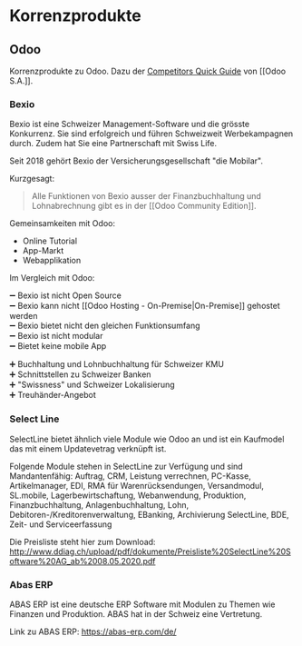 # Korrenzprodukte

## Odoo

Korrenzprodukte zu Odoo. Dazu der [Competitors Quick Guide](https://docs.google.com/document/d/1k031H9SoJb5PU8whkzicDwk8B_iTGCdoDXGiPsY8gYg/edit#heading=h.aghkkzwj1pgq) von [[Odoo S.A.]].

### Bexio

Bexio ist eine Schweizer Management-Software und die grösste Konkurrenz. Sie sind erfolgreich und führen Schweizweit Werbekampagnen durch. Zudem hat Sie eine Partnerschaft mit Swiss Life.

Seit 2018 gehört Bexio der Versicherungsgesellschaft "die Mobilar". 

Kurzgesagt:

> Alle Funktionen von Bexio ausser der Finanzbuchhaltung und Lohnabrechnung gibt es in der [[Odoo Community Edition]].

Gemeinsamkeiten mit Odoo:

* Online Tutorial
* App-Markt
* Webapplikation

Im Vergleich mit Odoo:

➖ Bexio ist nicht Open Source  
➖ Bexio kann nicht [[Odoo Hosting - On-Premise|On-Premise]] gehostet werden  
➖ Bexio bietet nicht den gleichen Funktionsumfang  
➖ Bexio ist nicht modular  
➖ Bietet keine mobile App  

➕ Buchhaltung und Lohnbuchhaltung für Schweizer KMU  
➕ Schnittstellen zu Schweizer Banken  
➕ "Swissness" und Schweizer Lokalisierung  
➕ Treuhänder-Angebot  

### Select Line 
SelectLine bietet ähnlich viele Module wie Odoo an und ist ein Kaufmodel das mit einem Updatevetrag verknüpft ist.

Folgende Module stehen in SelectLine zur Verfügung und sind Mandantenfähig: 
Auftrag, CRM, Leistung verrechnen, PC-Kasse, Artikelmanager, EDI, RMA für Warenrücksendungen, Versandmodul, SL.mobile, Lagerbewirtschaftung, Webanwendung, Produktion, Finanzbuchhaltung, Anlagenbuchhaltung, Lohn, 
Debitoren-/Kreditorenverwaltung, EBanking,  Archivierung SelectLine, BDE, Zeit- und Serviceerfassung

Die Preisliste steht hier zum Download: <http://www.ddiag.ch/upload/pdf/dokumente/Preisliste%20SelectLine%20Software%20AG_ab%2008.05.2020.pdf>

### Abas ERP
ABAS ERP ist eine deutsche ERP Software mit Modulen zu Themen wie Finanzen und Produktion. ABAS hat in der Schweiz eine Vertretung.

Link zu ABAS ERP: <https://abas-erp.com/de/>
